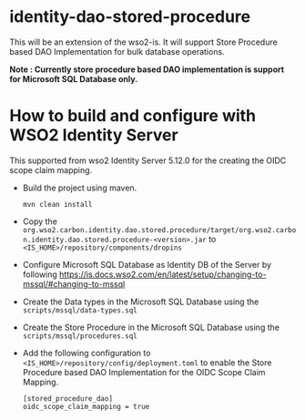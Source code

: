 # identity-dao-stored-procedure
This will be an extension of the wso2-is. It will support Store Procedure based DAO Implementation for bulk database operations.

**Note : Currently store procedure based DAO implementation is support for Microsoft SQL Database only.**


# How to build and configure with WSO2 Identity Server
This supported from wso2 Identity Server 5.12.0 for the creating the OIDC scope claim mapping.

- Build the project using maven.

    ```mvn clean install```

- Copy the `org.wso2.carbon.identity.dao.stored.procedure/target/org.wso2.carbon.identity.dao.stored.procedure-<version>.jar`
  to `<IS_HOME>/repository/components/dropins`
  
- Configure Microsoft SQL Database as Identity DB of the Server by following https://is.docs.wso2.com/en/latest/setup/changing-to-mssql/#changing-to-mssql
  
- Create the Data types in the Microsoft SQL Database using the `scripts/mssql/data-types.sql`

- Create the Store Procedure in the Microsoft SQL Database using the `scripts/mssql/procedures.sql`
  
- Add the following configuration to `<IS_HOME>/repository/config/deployment.toml` to enable the Store Procedure 
  based DAO Implementation for the OIDC Scope Claim Mapping.
    ```
    [stored_procedure_dao]
    oidc_scope_claim_mapping = true
    ```
